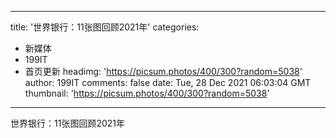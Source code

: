 
---
title: '世界银行：11张图回顾2021年'
categories: 
 - 新媒体
 - 199IT
 - 首页更新
headimg: 'https://picsum.photos/400/300?random=5038'
author: 199IT
comments: false
date: Tue, 28 Dec 2021 06:03:04 GMT
thumbnail: 'https://picsum.photos/400/300?random=5038'
---

<div>   
世界银行：11张图回顾2021年  
</div>
            